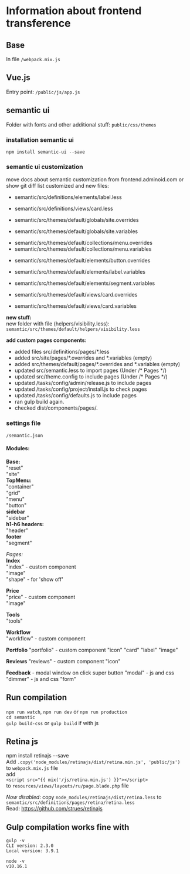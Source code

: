 # Information about frontend transference

## Base
In file `/webpack.mix.js`

## Vue.js
Entry point: `/public/js/app.js`

## semantic ui
Folder with fonts and other additional stuff:
`public/css/themes`

### installation semantic ui
```npm install semantic-ui --save```

### semantic ui customization
move docs about semantic customization from frontend.adminoid.com or show git diff
list customized and new files:
*   semantic/src/definitions/elements/label.less
-   semantic/src/definitions/views/card.less

-   semantic/src/themes/default/globals/site.overrides
-   semantic/src/themes/default/globals/site.variables

+   semantic/src/themes/default/collections/menu.overrides
+   semantic/src/themes/default/collections/menu.variables

-   semantic/src/themes/default/elements/button.overrides
*   semantic/src/themes/default/elements/label.variables
-   semantic/src/themes/default/elements/segment.variables

-   semantic/src/themes/default/views/card.overrides
-   semantic/src/themes/default/views/card.variables

**new stuff:**  
new folder with file (helpers/visibility.less):
`semantic/src/themes/default/helpers/visibility.less`  

**add custom pages components:**
- added files src/definitions/pages/*.less
- added src/site/pages/*.overrides and *.variables (empty)
- added src/themes/default/pages/*.overrides and *.variables (empty)
- updated src/semantic.less to import pages (Under /* Pages */)
- updated src/theme.config to include pages (Under /* Pages */)
- updated /tasks/config/admin/release.js to include pages
- updated /tasks/config/project/install.js to check pages
- updated /tasks/config/defaults.js to include pages
- ran gulp build again.
- checked dist/components/pages/*.*

### settings file
`/semantic.json`

#### Modules:  
**Base:**  
"reset"  
"site"  
**TopMenu:**  
"container"  
"grid"  
"menu"  
"button"  
**sidebar**  
"sidebar"  
**h1-h6 headers:**  
"header"  
**footer**  
"segment"

_Pages:_  
**Index**  
"index" - custom component  
"image"  
"shape" - for 'show off'

**Price**  
"price" - custom component  
"image"

**Tools**  
"tools"

**Workflow**  
"workflow" - custom component

**Portfolio**
"portfolio" - custom component
"icon"
"card"
"label"
"image"

**Reviews**
"reviews" - custom component
"icon"

**Feedback** - modal window on click super button
"modal" - js and css
"dimmer" - js and css
"form"

## Run compilation
`npm run watch`, `npm run dev` or `npm run production`  
`cd semantic`  
`gulp build-css` or `gulp build` if with js  

## Retina js
npm install retinajs --save  
Add `.copy('node_modules/retinajs/dist/retina.min.js', 'public/js')`  
to `webpack.mix.js` file  
add  
```<script src="{{ mix('/js/retina.min.js') }}"></script>```  
to `resources/views/layouts/ru/page.blade.php` file  

_Now disabled_:
copy `node_modules/retinajs/dist/retina.less` to `semantic/src/definitions/pages/retina/retina.less`  
Read: https://github.com/strues/retinajs

## Gulp compilation works fine with
```shell
gulp -v
CLI version: 2.3.0
Local version: 3.9.1
```
```shell
node -v
v10.16.1
```